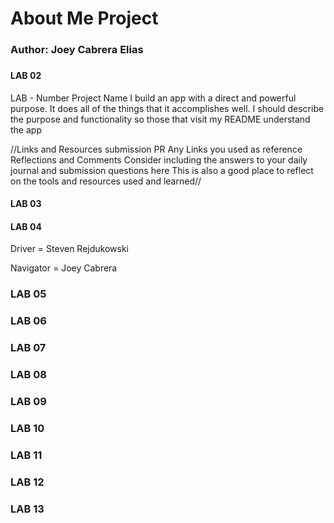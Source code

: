 
# About Me Project

###
###
### Author: Joey Cabrera Elias

###
###
#### LAB 02
LAB - Number
Project Name
I build an app with a direct and powerful purpose. It does all of the things that it accomplishes well. I should describe the purpose and functionality so those that visit my README understand the app

//Links and Resources
submission PR
Any Links you used as reference
Reflections and Comments
Consider including the answers to your daily journal and submission questions here
This is also a good place to reflect on the tools and resources used and learned//



#### LAB 03 


#### LAB 04

Driver = Steven Rejdukowski

Navigator = Joey Cabrera



### LAB 05


### LAB 06


### LAB 07


### LAB 08


### LAB 09



### LAB 10


### LAB 11


### LAB 12


### LAB 13